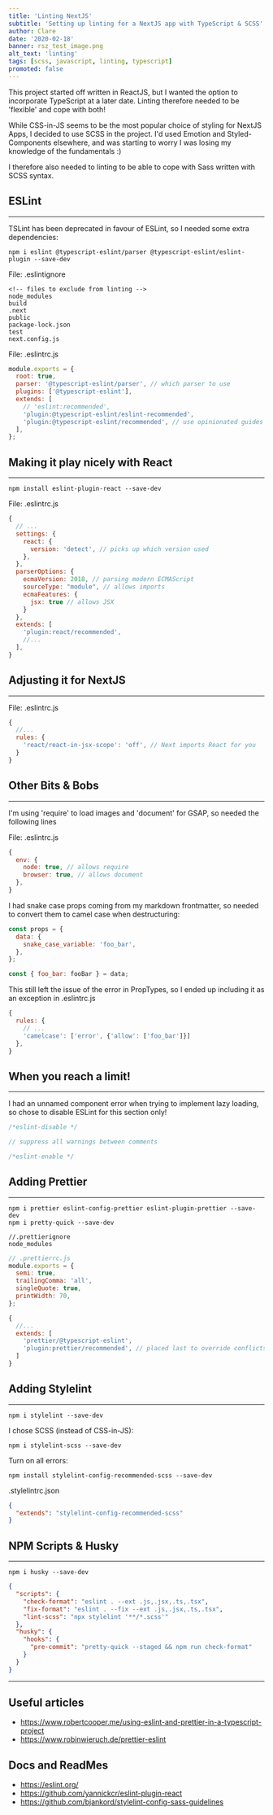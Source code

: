```yaml
---
title: 'Linting NextJS'
subtitle: 'Setting up linting for a NextJS app with TypeScript & SCSS'
author: Clare
date: '2020-02-18'
banner: rsz_test_image.png
alt_text: 'linting'
tags: [scss, javascript, linting, typescript]
promoted: false
---
```


This project started off written in ReactJS, but I wanted the option to incorporate TypeScript at a later date. Linting therefore needed to be 'flexible' and cope with both!

While CSS-in-JS seems to be the most popular choice of styling for NextJS Apps, I decided to use SCSS in the project. I'd used Emotion and Styled-Components elsewhere, and was starting to worry I was losing my knowledge of the fundamentals :)

I therefore also needed to linting to be able to cope with Sass written with SCSS syntax.

## ESLint

---

TSLint has been deprecated in favour of ESLint, so I needed some extra dependencies:

```
npm i eslint @typescript-eslint/parser @typescript-eslint/eslint-plugin --save-dev
```

File: .eslintignore

```
<!-- files to exclude from linting -->
node_modules
build
.next
public
package-lock.json
test
next.config.js
```

File: .eslintrc.js

```javascript
module.exports = {
  root: true,
  parser: '@typescript-eslint/parser', // which parser to use
  plugins: ['@typescript-eslint'],
  extends: [
    // 'eslint:recommended',
    'plugin:@typescript-eslint/eslint-recommended',
    'plugin:@typescript-eslint/recommended', // use opinionated guides
  ],
};
```

## Making it play nicely with React

---

```
npm install eslint-plugin-react --save-dev
```

File: .eslintrc.js

```javascript
{
  // ...
  settings: {
    react: {
      version: 'detect', // picks up which version used
    },
  },
  parserOptions: {
    ecmaVersion: 2018, // parsing modern ECMAScript
    sourceType: "module", // allows imports
    ecmaFeatures: {
      jsx: true // allows JSX
    }
  },
  extends: [
    'plugin:react/recommended',
    //...
  ],
}
```

## Adjusting it for NextJS

---

File: .eslintrc.js

```javascript
{
  //...
  rules: {
    'react/react-in-jsx-scope': 'off', // Next imports React for you
  }
}
```

## Other Bits & Bobs

---

I'm using 'require' to load images and 'document' for GSAP, so needed the following lines

File: .eslintrc.js

```javascript
{
  env: {
    node: true, // allows require
    browser: true, // allows document
  },
}
```

I had snake case props coming from my markdown frontmatter, so needed to convert them to camel case when destructuring:

```javascript
const props = {
  data: {
    snake_case_variable: 'foo_bar',
  },
};

const { foo_bar: fooBar } = data;
```

This still left the issue of the error in PropTypes, so I ended up including it as an exception in .eslintrc.js

```javascript
{
  rules: {
    // ...
    'camelcase': ['error', {'allow': ['foo_bar']}]
  },
}
```

## When you reach a limit!

---

I had an unnamed component error when trying to implement lazy loading, so chose to disable ESLint for this section only!

```javascript
/*eslint-disable */

// suppress all warnings between comments

/*eslint-enable */
```

## Adding Prettier

---

```
npm i prettier eslint-config-prettier eslint-plugin-prettier --save-dev
npm i pretty-quick --save-dev
```

```
//.prettierignore
node_modules
```

```javascript
// .prettierrc.js
module.exports = {
  semi: true,
  trailingComma: 'all',
  singleQuote: true,
  printWidth: 70,
};
```

```javascript
{
  //...
  extends: [
    'prettier/@typescript-eslint',
    'plugin:prettier/recommended', // placed last to override conflicts
  ]
}
```

## Adding Stylelint

---

```
npm i stylelint --save-dev
```

I chose SCSS (instead of CSS-in-JS):

```
npm i stylelint-scss --save-dev
```

Turn on all errors:

```
npm install stylelint-config-recommended-scss --save-dev
```

.stylelintrc.json

```json
{
  "extends": "stylelint-config-recommended-scss"
}
```

## NPM Scripts & Husky

---

```
npm i husky --save-dev
```

```json
{
  "scripts": {
    "check-format": "eslint . --ext .js,.jsx,.ts,.tsx",
    "fix-format": "eslint . --fix --ext .js,.jsx,.ts,.tsx",
    "lint-scss": "npx stylelint '**/*.scss'"
  },
  "husky": {
    "hooks": {
      "pre-commit": "pretty-quick --staged && npm run check-format"
    }
  }
}
```

---

## Useful articles

- https://www.robertcooper.me/using-eslint-and-prettier-in-a-typescript-project
- https://www.robinwieruch.de/prettier-eslint

## Docs and ReadMes

- https://eslint.org/
- https://github.com/yannickcr/eslint-plugin-react
- https://github.com/bjankord/stylelint-config-sass-guidelines
